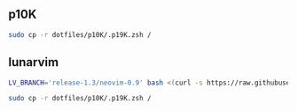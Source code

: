 ## p10K

``` bash
sudo cp -r dotfiles/p10K/.p19K.zsh /
```

## lunarvim
``` bash
LV_BRANCH='release-1.3/neovim-0.9' bash <(curl -s https://raw.githubusercontent.com/LunarVim/LunarVim/release-1.3/neovim-0.9/utils/installer/install.sh)
```

``` bash
sudo cp -r dotfiles/p10K/.p19K.zsh /
```
 
